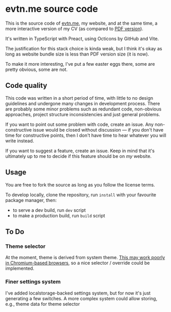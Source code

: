 # evtn.me source code

This is the source code of [evtn.me](https://evtn.me), my website, and at the same time, a more interactive version of my CV (as compared to [PDF version](https://evtn.me/cv)).

It's written in TypeScript with Preact, using Octicons by GitHub and Vite. 

The justification for this stack choice is kinda weak, but I think it's okay as long as website bundle size is less than PDF version size (it is now).

To make it more interesting, I've put a few easter eggs there, some are pretty obvious, some are not. 

## Code quality

This code was written in a short period of time, with little to no design guidelines and undergone many changes in development process. There are probably some minor problems such as redundant code, non-obvious approaches, project structure inconsistencies and just general problems. 

If you want to point out some problem with code, create an issue. Any non-constructive issue would be closed without discussion — if you don't have time for constructive points, then I don't have time to hear whatever you will write instead.

If you want to suggest a feature, create an issue. Keep in mind that it's ultimately up to me to decide if this feature should be on *my* website.

## Usage

You are free to fork the source as long as you follow the license terms.

To develop locally, clone the repository, run `install` with your favourite package manager, then:

- to serve a dev build, run `dev` script
- to make a production build, run `build` script

## To Do

### Theme selector

At the moment, theme is derived from system theme. [This may work poorly in Chromium-based browsers](https://bugs.chromium.org/p/chromium/issues/detail?id=998903), so a nice selector / override could be implemented.

### Finer settings system

I've added localstorage-backed settings system, but for now it's just generating a few switches. A more complex system could allow storing, e.g., theme data for theme selector